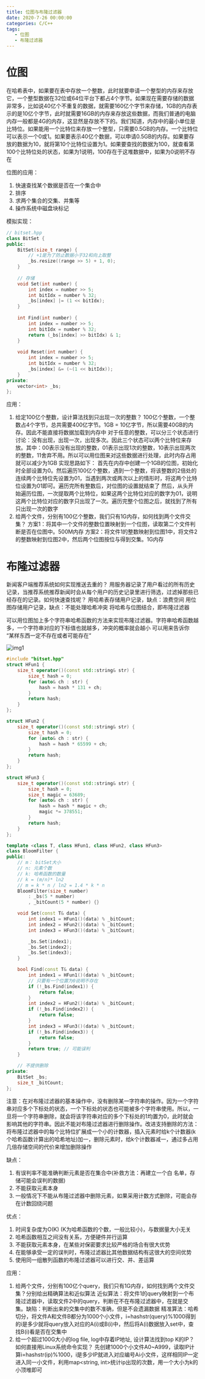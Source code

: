 ```yaml
---
title: 位图与布隆过滤器
date: 2020-7-26 00:00:00
categories: C/C++
tags:
   - 位图
   - 布隆过滤器
---
```


# 位图

在哈希表中，如果要在表中存放一个整数，此时就要申请一个整型的内存来存放它，一个整型数据在32位或64位平台下都占4个字节。如果现在需要存储的数据非常多，比如说40亿个不重复的数据，就需要160亿个字节来存储，1GB的内存表示的是10亿个字节，此时就需要16GB的内存来存放这些数据，而我们普通的电脑内存一般都是4G的内存，这显然是存放不下的。我们知道，内存中的最小单位是比特位。如果能用一个比特位来存放一个整型，只需要0.5GB的内存。一个比特位可以表示一个0或1。如果要表示40亿个数据，可以申请0.5GB的内存。如果要存放的数据为10，就将第10个比特位设置为1。如果要查找的数据为100，就查看第100个比特位处的状态，如果为1说明，100存在于这堆数据中，如果为0说明不存在

位图的应用：

1. 快速查找某个数据是否在一个集合中
2. 排序
3. 求两个集合的交集、并集等
4. 操作系统中磁盘块标记 

模拟实现：

```cpp
// bitset.hpp
class BitSet {
public:
    BitSet(size_t range) {
        // +1是为了防止数据小于32和向上取整
        _bs.resize((range >> 5) + 1, 0);
    }
 
    // 存储
    void Set(int number) {
        int index = number >> 5;
        int bitIdx = number % 32;
        _bs[index] |= (1 << bitIdx);
    }
 
    int Find(int number) {
        int index = number >> 5;
        int bitIdx = number % 32;
        return (_bs[index] >> bitIdx) & 1;
    }
 
    void Reset(int number) {
        int index = number >> 5;
        int bitIdx = number % 32;
        _bs[index] &= (~(1 << bitIdx));
    }
private:
    vector<int> _bs;
};
```

应用：
1. 给定100亿个整数，设计算法找到只出现一次的整数？
100亿个整数，一个整数占4个字节，总共需要400亿字节。1GB = 10亿字节，所以需要40GB的内存。因此不能直接将数据加载到内存中
对于任意的整数，可以分三个状态进行讨论：没有出现，出现一次，出现多次。因此三个状态可以两个比特位来存放。其中：00表示没有出现的整数，01表示出现1次的整数，10表示出现两次的整数，11舍弃不用。所以可以用位图来对这些数据进行处理，此时内存占用就可以减少为1GB
实现思路如下： 首先在内存中创建一个1GB的位图，初始化时全部设置为0。然后遍历100亿个整数，遇到一个整数，将该整数的2倍处的连续两个比特位先设置为01，当遇到两次或两次以上的情形时，将这两个比特位设置为01即可。遍历完所有整数后，对位图的设置就结束了
然后，从头开始遍历位图，一次提取两个比特位，如果这两个比特位对应的数字为01，说明这两个比特位对应的数字只出现了一次。遍历完整个位图之后，就找到了所有只出现一次的数字
2. 给两个文件，分别有100亿个整数，我们只有1G内存，如何找到两个文件交集？
方案1：将其中一个文件的整数位置映射到一个位图，读取第二个文件判断是否在位图中。500M内存
方案2：将文件1的整数映射到位图1中，将文件2的整数映射到位图2中，然后两个位图按位与得到交集。1G内存

# 布隆过滤器

新闻客户端推荐系统如何实现推送去重的？ 用服务器记录了用户看过的所有历史记录，当推荐系统推荐新闻时会从每个用户的历史记录里进行筛选，过滤掉那些已经存在的记录。如何快速查找呢？
用哈希表存储用户记录，缺点：浪费空间
用位图存储用户记录，缺点：不能处理哈希冲突
将哈希与位图结合，即布隆过滤器

可以用位图加上多个字符串哈希函数的方法来实现布隆过滤器。字符串哈希函数越多，一个字符串对应的下标值也就越多，冲突的概率就会越小
可以用来告诉你 “某样东西一定不存在或者可能存在”

![img1](img1.png)

```cpp
#include "bitset.hpp"
struct HFun1 {
    size_t operator()(const std::string& str) {
        size_t hash = 0;
        for (auto& ch : str) {
            hash = hash * 131 + ch;
        }
        return hash;
    }
};

struct HFun2 {
    size_t operator()(const std::string& str) {
        size_t hash = 0;
        for (auto& ch : str) {
            hash = hash * 65599 + ch;
        }
        return hash;
    }
};

struct HFun3 {
    size_t operator()(const std::string& str) {
        size_t hash = 0;
        size_t magic = 63689;
        for (auto& ch : str) {
            hash = hash * magic + ch;
            magic *= 378551;
        }
        return hash;
    }
};

template <class T, class HFun1, class HFun2, class HFun3>
class BloomFilter {
public:
    // m： bitSet大小
    // n: 元素个数
    // k: 哈希函数的数量
    // k = (m/n)* ln2
    // m = k * n / ln2 = 1.4 * k * n
    BloomFilter(size_t number)
        : _bs(5 * number)
        , _bitCount(5 * number) {}

    void Set(const T& data) {
        int index1 = HFun1()(data) % _bitCount;
        int index2 = HFun2()(data) % _bitCount;
        int index3 = HFun3()(data) % _bitCount;

        _bs.Set(index1);
        _bs.Set(index2);
        _bs.Set(index3);
    }

    bool Find(const T& data) {
        int index1 = HFun1()(data) % _bitCount;
        // 只要有一个位置为0说明不存在
        if (!_bs.Find(index1)) {
            return false;
        }
        int index2 = HFun2()(data) % _bitCount;
        if (!_bs.Find(index2)) {
            return false;
        }
        int index3 = HFun3()(data) % _bitCount;
        if (!_bs.Find(index3)) {
            return false;
        }
        return true; // 可能误判
    }

    // 不提供删除
private:
    BitSet _bs;
    size_t _bitCount;
};
```

注意：在对布隆过滤器的基本操作中，没有删除某一字符串的操作。因为一个字符串对应多个下标处的状态，一个下标处的状态也可能被多个字符串使用。所以，一旦将一个字符串删除，就会将该字符串对应的多个下标处的1均置为0，此时就会影响其他的字符串。因此不能对布隆过滤器进行删除操作。改进支持删除的方法：将布隆过滤器中的每个比特位扩展成一个小的计数器，插入元素时给k个计数器(k个哈希函数计算出的哈希地址)加一，删除元素时，给k个计数器减一，通过多占用几倍存储空间的代价来增加删除操作

缺点：
1. 有误判率不能准确判断元素是否在集合中(补救方法：再建立一个白 名单，存储可能会误判的数据)
2. 不能获取元素本身
3. 一般情况下不能从布隆过滤器中删除元素，如果采用计数方式删除，可能会存在计数回绕问题

优点：
1. 时间复杂度为O(K) (K为哈希函数的个数，一般比较小)，与数据量大小无关
2. 哈希函数相互之间没有关系，方便硬件并行运算
3. 不能获取元素本身，在某些对保密要求比较严格的场合有很大优势
4. 在能够承受一定的误判时，布隆过滤器比其他数据结构有这很大的空间优势
5. 使用同一组散列函数的布隆过滤器可以进行交、并、差运算

应用：
1. 给两个文件，分别有100亿个query，我们只有1G内存，如何找到两个文件交集？分别给出精确算法和近似算法
近似算法：将文件1的query映射到一个布隆过滤器中，读取文件2中的query，判断在不在布隆过滤器中，在就是交集。缺陷：判断出来的交集中的数不准确，但是不会遗漏数据
精准算法：哈希切分，将文件A和文件B都分为1000个小文件，i=hashstr(query)%1000得到的i是多少就将query放入对应的A(i)或B(i)中，然后将A(i)数据放入set中，查找B(i)看是否在交集中
2. 给一个超过100G大小的log file, log中存着IP地址, 设计算法找到top K的IP？如何直接用Linux系统命令实现？
先创建1000个小文件A0~A999，读取IP计算i=hashstr(ip)%1000，i是多少IP就进入对应编号Ai小文件，这样相同IP一定进入同一小文件，利用map<string, int>统计ip出现的次数，用一个大小为k的小顶堆即可
